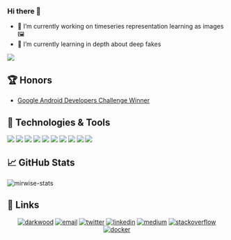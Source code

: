 ### Hi there 👋

- 🔭 I’m currently working on timeseries representation learning as images 🖼️
- 🌱 I’m currently learning in depth about deep fakes
<!-- - 👯 I’m looking to collaborate on ...
- 🤔 I’m looking for help with ...
- 💬 Ask me about ...
- 📫 How to reach me: ...
- 😄 Pronouns: ...
- ⚡ Fun fact: ... -->
![](https://komarev.com/ghpvc/?username=mirwisek&color=brightgreen)

## :trophy: Honors

<!-- BLOG-POST-LIST:START -->
- [Google Android Developers Challenge Winner](https://developer.android.com/helpful-innovation#agrifarm-section)
<!-- BLOG-POST-LIST:END -->

<!-- icons with padding -->

[1.1]: http://i.imgur.com/tXSoThF.png (twitter icon with padding)
[2.1]: http://i.imgur.com/0o48UoR.png (github icon with padding)


## 🔧 Technologies & Tools
![](https://img.shields.io/badge/Editor-IntelliJ_IDEA-informational?style=flat&logo=intellij-idea&logoColor=white&color=2bbc8a)
![](https://img.shields.io/badge/Code-Python-informational?style=flat&logo=python&logoColor=white&color=2bbc8a)
![](https://img.shields.io/badge/Code-JavaScript-informational?style=flat&logo=javascript&logoColor=white&color=2bbc8a)
![](https://img.shields.io/badge/Shell-Bash-informational?style=flat&logo=gnu-bash&logoColor=white&color=2bbc8a)
![](https://img.shields.io/badge/Tools-PostgreSQL-informational?style=flat&logo=postgresql&logoColor=white&color=2bbc8a)
![](https://img.shields.io/badge/Tools-Docker-informational?style=flat&logo=docker&logoColor=white&color=2bbc8a)
![](https://img.shields.io/badge/Cloud-Digital_Ocean-informational?style=flat&logo=digitalocean&logoColor=white&color=2bbc8a)
![](https://img.shields.io/badge/OS-Linux-informational?style=flat&logo=linux&logoColor=white&color=2bbc8a)
![](https://img.shields.io/badge/Code-Android-informational?style=flat&logo=android&logoColor=white&color=2bbc8a)
![](https://img.shields.io/badge/ML-Tensorflow-informational?style=flat&logo=tensorflow&logoColor=white&color=2bbc8a)

## &#x1f4c8; GitHub Stats

<!-- <a href="https://github.com/mirwisek/mirwisek">
  <img align="center" src="https://github-readme-stats.vercel.app/api/top-langs/?username=mirwisek&hide=java,html,tex&title_color=ffffff&text_color=c9cacc&icon_color=2bbc8a&bg_color=1d1f21&langs_count=3" />
</a>
<a href="https://github.com/mirwisek/mirwisek">
  <img align="center" src="https://github-readme-stats.vercel.app/api?username=mirwisek&show_icons=true&line_height=27&count_private=true&title_color=c692e9&text_color=c9cacc&icon_color=2bbc8a&bg_color=1d1f21" alt="Mir's GitHub Stats" />
</a> -->

<!-- <a href="https://github.com/mirwisek/mirwisek">
  <img align="center" src="https://github-readme-stats.vercel.app/api?username=mirwisek&show_icons=true&line_height=27&count_private=true&title_color=43b883&text_color=43b883&icon_color=43b883&bg_color=fffefe" alt="Mir's GitHub Stats" />
</a> -->

<p><img align="center" src="https://github-readme-streak-stats.herokuapp.com/?user=mirwisek&theme=graywhite" alt="mirwise-stats" /></p>

## :link: Links

<p align="center">
  <a href="https://mirwise.com"><img src="https://img.icons8.com/fluent/96/000000/domain.png" alt="darkwood"/></a>
  <a href="mailto:contact@mirwise.com"><img src="https://img.icons8.com/color/96/000000/gmail.png" alt="email"/></a>
  <a href="https://twitter.com/mirwisek"><img src="https://img.icons8.com/color/96/000000/twitter-squared.png" alt="twitter"/></a>
  <a href="https://www.linkedin.com/in/mirwise"><img src="https://img.icons8.com/color/96/000000/linkedin.png" alt="linkedin"/></a>
  <a href="https://medium.com/@mirwise001"><img src="https://img.icons8.com/color/96/000000/medium-logo.png" alt="medium"/></a>
  <a href="https://stackoverflow.com/users/3740885/mirwise-khan"><img src="https://img.icons8.com/color/96/000000/stackoverflow.png" alt="stackoverflow"/></a>
  <a href="https://hub.docker.com/u/mirwisek"><img src="https://img.icons8.com/color/96/000000/docker.png" alt="docker"/></a>
</p>
